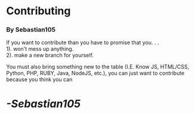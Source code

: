 # Contributing
### By Sebastian105
If you want to contribute than you have to promise that you. . .<br>
1). won't mess up anything.  <br>
2). make a new branch for yourself. <br>

You must also bring something new to the table (I.E. Know JS, HTML/CSS, Python, PHP, RUBY, Java, NodeJS, etc.), you can just want to contribute because you think you can<br>

# ***-Sebastian105***
